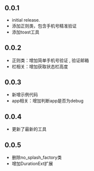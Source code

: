 ## 0.0.1
* initial release.
* 添加正则类，包含手机号精准验证
* 添加toast工具

## 0.0.2
* 正则类：增加简单手机号验证 , 验证邮箱
* 栏相关：增加获取状态栏高度

## 0.0.3
* 新增示例代码
* app相关：增加判断app是否为debug

## 0.0.4
* 更新了最新的工具

## 0.0.5
* 删除no_splash_factory类
* 增加DurationExt扩展
